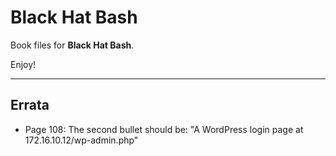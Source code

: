 # Black Hat Bash
Book files for **Black Hat Bash**.

Enjoy!

***

## Errata
* Page 108: The second bullet should be: "A WordPress login page at 172.16.10.12/wp-admin.php"



